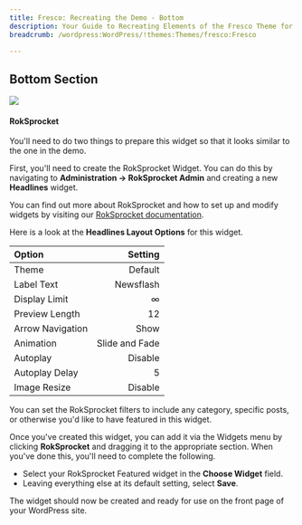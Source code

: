 ```yaml
---
title: Fresco: Recreating the Demo - Bottom
description: Your Guide to Recreating Elements of the Fresco Theme for WordPress
breadcrumb: /wordpress:WordPress/!themes:Themes/fresco:Fresco

---
```


Bottom Section
-----
![][demo1]

#### RokSprocket

You'll need to do two things to prepare this widget so that it looks similar to the one in the demo.

First, you'll need to create the RokSprocket Widget. You can do this by navigating to **Administration -> RokSprocket Admin** and creating a new **Headlines** widget. 

You can find out more about RokSprocket and how to set up and modify widgets by visiting our [RokSprocket documentation][roksprocket].

Here is a look at the **Headlines Layout Options** for this widget.

| Option           |        Setting |  
| :--------------- | -------------: |  
| Theme            |        Default |  
| Label Text       |      Newsflash |  
| Display Limit    |              ∞ |  
| Preview Length   |             12 |  
| Arrow Navigation |           Show |  
| Animation        | Slide and Fade |  
| Autoplay         |        Disable |  
| Autoplay Delay   |              5 |  
| Image Resize     |        Disable |  

You can set the RokSprocket filters to include any category, specific posts, or otherwise you'd like to have featured in this widget.

Once you've created this widget, you can add it via the Widgets menu by clicking **RokSprocket** and dragging it to the appropriate section. When you've done this, you'll need to complete the following.

* Select your RokSprocket Featured widget in the **Choose Widget** field.
* Leaving everything else at its default setting, select **Save**.

The widget should now be created and ready for use on the front page of your WordPress site.

[demo1]: assets/demo_13.jpeg
[roksprocket]: ../../plugins/roksprocket